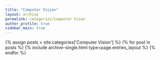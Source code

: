 ```yaml
---
title: "Computer Vision"
layout: archive
permalink: categories/Computer Vison
author_profile: true
sidebar_main: true
---
```


{% assign posts = site.categories['Computer Vision'] %}
{% for post in posts %} {% include archive-single.html type=page.entries_layout %} {% endfor %}
